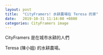 ```yaml
---
layout: post
title:  "CityFramers! 水耕農場在 Teresa 的家"
date:   2019-10-31 11:14:00 +0800
categories: CityFramers image
---
```


CityFramers 是在城市水耕的人們

Teresa (陳小姐) 的水耕農場。




